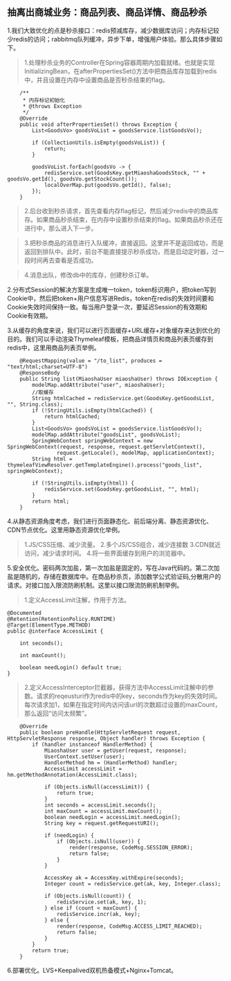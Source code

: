 ## 抽离出商城业务：商品列表、商品详情、商品秒杀

1.我们大致优化的点是秒杀接口：redis预减库存，减少数据库访问；内存标记较少redis的访问；rabbitmq队列缓冲，异步下单，增强用户体验。那么具体步骤如下。
>1.处理秒杀业务的Controller在Spring容器周期内加载就绪。也就是实现InitializingBean，在afterPropertiesSet()方法中把商品库存加载到redis中，并且设置在内存中设置商品是否秒杀结束的flag。
```
    /**
     * 内存标记初始化
     * @throws Exception
     */
    @Override
    public void afterPropertiesSet() throws Exception {
        List<GoodsVo> goodsVoList = goodsService.listGoodsVo();

        if (CollectionUtils.isEmpty(goodsVoList)) {
            return;
        }

        goodsVoList.forEach(goodsVo -> {
            redisService.set(GoodsKey.getMiaoshaGoodsStock, "" + goodsVo.getId(), goodsVo.getStockCount());
            localOverMap.put(goodsVo.getId(), false);
        });
    }
```
>2.后台收到秒杀请求，首先查看内存flag标记，然后减少redis中的商品库存。如果商品秒杀结束，在内存中设置秒杀结束的flag。如果商品秒杀还在进行中，那么进入下一步。

> 3.把秒杀商品的消息进行入队缓冲，直接返回。这里并不是返回成功，而是返回到排队中。此时，前台不能直接提示秒杀成功，而是启动定时器，过一段时间再去查看是否成功。

> 4.消息出队，修改db中的库存，创建秒杀订单。

2.分布式Session的解决方案是生成唯一token，token标识用户，把token写到Cookie中，然后把token+用户信息写进Redis，token在redis的失效时间要和Cookie失效时间保持一致。每当用户登录一次，要延迟Session的有效期和Cookie有效期。

3.从缓存的角度来说，我们可以进行页面缓存+URL缓存+对象缓存来达到优化的目的。我们可以手动渲染Thymeleaf模板，把商品详情页和商品列表页缓存到redis中，这里用商品列表页举例。
```
    @RequestMapping(value = "/to_list", produces = "text/html;charset=UTF-8")
    @ResponseBody
    public String list(MiaoshaUser miaoshaUser) throws IOException {
        modelMap.addAttribute("user", miaoshaUser);
        //取缓存
        String htmlCached = redisService.get(GoodsKey.getGoodsList, "", String.class);
        if (!StringUtils.isEmpty(htmlCached)) {
            return htmlCached;
        }
        List<GoodsVo> goodsVoList = goodsService.listGoodsVo();
        modelMap.addAttribute("goodsList", goodsVoList);
        SpringWebContext springWebContext = new SpringWebContext(request, response, request.getServletContext(),
                request.getLocale(), modelMap, applicationContext);
        String html = thymeleafViewResolver.getTemplateEngine().process("goods_list", springWebContext);

        if (!StringUtils.isEmpty(html)) {
            redisService.set(GoodsKey.getGoodsList, "", html);
        }
        return html;
    }
```

4.从静态资源角度考虑，我们进行页面静态化、前后端分离、静态资源优化、CDN节点优化。这里用静态资源优化举例。
> 1.JS/CSS压缩、减少流量。
  2.多个JS/CSS组合，减少连接数
  3.CDN就近访问，减少请求时间。
  4.将一些界面缓存到用户的浏览器中。

5.安全优化。密码两次加盐，第一次加盐是固定的，写在Java代码的。第二次加盐是随机的，存储在数据库中。在商品秒杀页，添加数学公式验证码,分散用户的请求。对接口加入限流防刷机制。这里以接口限流防刷机制举例。
> 1.定义AccessLimit注解，作用于方法。
```
@Documented
@Retention(RetentionPolicy.RUNTIME)
@Target(ElementType.METHOD)
public @interface AccessLimit {

    int seconds();

    int maxCount();

    boolean needLogin() default true;
}
```

> 2.定义AccessInterceptor拦截器，获得方法中AccessLimit注解中的参数。请求的reqeusturi作为redis中的key，seconds作为key的失效时间。每次请求加1，如果在指定时间内访问该url的次数超过设置的maxCount，那么返回“访问太频繁”。
```
    @Override
    public boolean preHandle(HttpServletRequest request, HttpServletResponse response, Object handler) throws Exception {
        if (handler instanceof HandlerMethod) {
            MiaoshaUser user = getUser(request, response);
            UserContext.setUser(user);
            HandlerMethod hm = (HandlerMethod) handler;
            AccessLimit accessLimit = hm.getMethodAnnotation(AccessLimit.class);

            if (Objects.isNull(accessLimit)) {
                return true;
            }
            int seconds = accessLimit.seconds();
            int maxCount = accessLimit.maxCount();
            boolean needLogin = accessLimit.needLogin();
            String key = request.getRequestURI();

            if (needLogin) {
                if (Objects.isNull(user)) {
                    render(response, CodeMsg.SESSION_ERROR);
                    return false;
                }
            }

            AccessKey ak = AccessKey.withExpire(seconds);
            Integer count = redisService.get(ak, key, Integer.class);

            if (Objects.isNull(count)) {
                redisService.set(ak, key, 1);
            } else if (count < maxCount) {
                redisService.incr(ak, key);
            } else {
                render(response, CodeMsg.ACCESS_LIMIT_REACHED);
                return false;
            }
        }
        return true;
    }
```
6.部署优化。LVS+Keepalived双机热备模式+Nginx+Tomcat。
